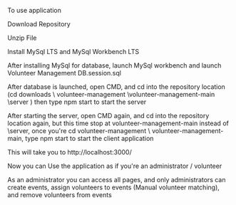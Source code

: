 To use application


Download Repository


Unzip File


Install MySql LTS and MySql Workbench LTS


After installing MySql for database, launch MySql workbench and launch Volunteer Management DB.session.sql


After database is launched, open CMD, and cd into the repository location (cd downloads \ volunteer-management \volunteer-management-main \server ) then type npm start to start the server


After starting the server, open CMD again, and cd into the repository location again, but this time stop at volunteer-management-main instead of \server, once you're cd volunteer-management \ volunteer-management-main, type npm start to start the client application


This will take you to http://localhost:3000/


Now you can Use the application as if you're an administrator / volunteer


As an administrator you can access all pages, and only administrators can create events, assign volunteers to events (Manual volunteer matching), and remove volunteers from events
